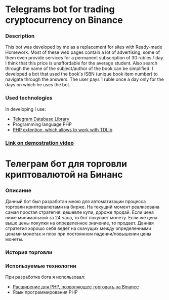 # Telegrams bot for trading cryptocurrency on Binance
### **Description**
   This bot was developed by me as a replacement for sites with Ready-made Homework.
   Most of these web pages contain a lot of advertising, some of them even provide services for a permanent subscription of 30 rubles / day.
   I think that this price is unaffordable for the average student. Also search through the name of the subject/author of the book
   can be simplified. I developed a bot that used the book's ISBN (unique book item number) to navigate through the answers.
   The user pays 1 ruble once a day only for the days on which he uses the bot.
### **Used technologies**
   In developing I use:
   * [Telegram Database Library](https://github.com/tdlib/td)
   * Programming language PHP
   * [PHP extention, which allows to work with TDLib](https://github.com/yaroslavche/phptdlib)
### [Link on demostration video](https://radikal.ru/video/8atWkSLbFbg)



# Телеграм бот для торговли криптовалютой на Бинанс
### **Описание**
   Данный бот был разработан мною для автоматизации процесса торговли криптовалютами на бирже. На текущий момент реализована самая простая стратегия: дешевле купи, дороже продай.    Если цена ниже минимальной за 24 часа, то бот покупает монету. Если же цена выше цены покупки на определенное значение, то продает. Данная стратегия хорошо себя ведет на       скачущих между определенными ценами монетах и плох при постоянном падении/повышении цены монеты. 
### **История торговли**

### **Используемые технологии**
   При разработке бота я использовал:
   * [Расширение для PHP, позволяющее торговать на Binance](https://github.com/jaggedsoft/php-binance-api)
   * Язык программирования PHP
